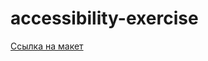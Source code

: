 # accessibility-exercise

[Ссылка на макет](https://www.figma.com/file/TAuhy5Uaoh6VSyhwB9RDxU/Digital-Accessibility---task-for-developers?node-id=4%3A150)